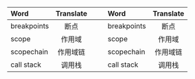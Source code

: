 
| Word | Translate | | | Word | Translate |
| :--- | :---: | :---:| :---: | :--- | :---: |
|breakpoints| 断点 |  |  |breakpoints| 断点 |
|scope| 作用域 |  |  |scope| 作用域 |
|scopechain| 作用域链 |  |  |scopechain| 作用域链 |
|call stack| 调用栈 |  |  |call stack| 调用栈 | 

